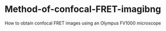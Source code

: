 # Method-of-confocal-FRET-imagibng
How to obtain confocal FRET images using an Olympus FV1000 microscope
